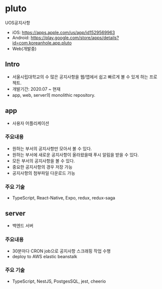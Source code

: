 # pluto

UOS공지사항
* iOS: https://apps.apple.com/us/app/id1529569963
* Android: https://play.google.com/store/apps/details?id=com.koreanhole.app.pluto
* Web(개발중)

## Intro

- 서울시립대학교의 수 많은 공지사항을 웹/앱에서 쉽고 빠르게 볼 수 있게 하는 프로젝트.
- 개발기간: 2020.07 ~ 현재
- app, web, server의 monolithic repository.

## app

* 사용자 어플리케이션

### 주요내용

- 원하는 부서의 공지사항만 모아서 볼 수 있다.
- 원하는 부서에 새로운 공지사항이 올라왔을때 푸시 알림을 받을 수 있다.
- 모든 부서의 공지사항을 볼 수 있다.
- 중요한 공지사항의 경우 저장 가능
- 공지사항의 첨부파일 다운로드 가능

### 주요 기술

- TypeScript, React-Native, Expo, redux, redux-saga

## server

* 백엔드 서버

### 주요내용

- 30분마다 CRON job으로 공지사항 스크래핑 작업 수행
- deploy to AWS elastic beanstalk


### 주요 기술

- TypeScript, NestJS, PostgesSQL, jest, cheerio
